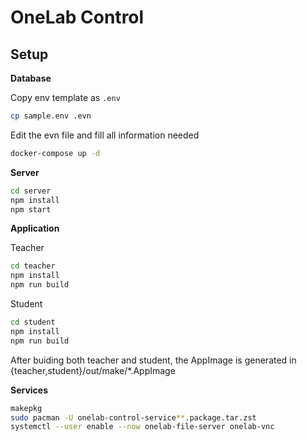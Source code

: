 # OneLab Control

## Setup

**Database**

Copy env template as `.env`

```sh
cp sample.env .evn
```

Edit the evn file and fill all information needed

```sh
docker-compose up -d
```

**Server**

```sh
cd server
npm install
npm start
```

**Application**

Teacher

```sh
cd teacher
npm install
npm run build
```

Student

```sh
cd student
npm install
npm run build
```

After buiding both teacher and student, the AppImage is generated in {teacher,student}/out/make/*.AppImage

**Services**

```sh
makepkg
sudo pacman -U onelab-control-service**.package.tar.zst
systemctl --user enable --now onelab-file-server onelab-vnc
```

